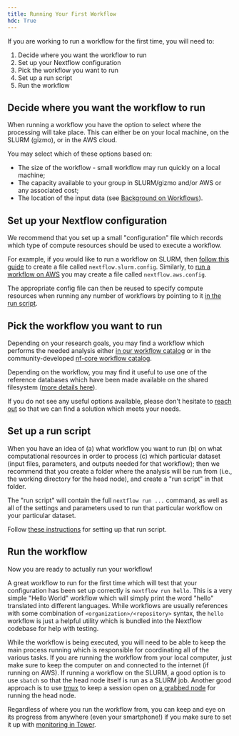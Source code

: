 ```yaml
---
title: Running Your First Workflow
hdc: True
---
```


If you are working to run a workflow for the first time, you will need to:
1. Decide where you want the workflow to run
2. Set up your Nextflow configuration
3. Pick the workflow you want to run
4. Set up a run script
5. Run the workflow

## Decide where you want the workflow to run

When running a workflow you have the option to select where the processing
will take place. This can either be on your local machine, on the SLURM (gizmo),
or in the AWS cloud.

You may select which of these options based on:
- The size of the workflow - small workflow may run quickly on a local machine;
- The capacity available to your group in SLURM/gizmo and/or AWS or any associated cost;
- The location of the input data (see [Background on Workflows](/hdc/workflows/workflow_background)).

## Set up your Nextflow configuration

We recommend that you set up a small "configuration" file which records which type of
compute resources should be used to execute a workflow.

For example, if you would like to run a workflow on SLURM, then
[follow this guide](/hdc/workflows/running/on_gizmo) to create a file called
`nextflow.slurm.config`. Similarly, to [run a workflow on AWS](/hdc/workflows/running/on_aws)
you may create a file called `nextflow.aws.config`.

The appropriate config file can then be reused to specify compute resources
when running any number of workflows by pointing to it [in the run script](/hdc/workflows/running/run_script).

## Pick the workflow you want to run

Depending on your research goals, you may find a workflow which performs the
needed analysis either [in our workflow catalog](/hdc/workflows/workflow_catalog)
or in the community-developed [nf-core workflow catalog](https://nf-co.re/pipelines).

Depending on the workflow, you may find it useful to use one of the reference
databases which have been made available on the shared filesystem
([more details here](/hdc/hdc_refgenomes/)).

If you do not see any useful options available, please don't hesitate to
[reach out](mailto:sminot@fredhutch.org) so that we can find a solution which
meets your needs.

## Set up a run script

When you have an idea of (a) what workflow you want to run (b) on what computational
resources in order to process (c) which particular dataset (input files, parameters,
and outputs needed for that workflow); then we recommend that you create a folder
where the analysis will be run from (i.e., the working directory for the head node),
and create a "run script" in that folder.

The "run script" will contain the full `nextflow run ...` command, as well as all
of the settings and parameters used to run that particular workflow on your particular
dataset.

Follow [these instructions](/hdc/workflows/running/run_script) for setting up that run script.

## Run the workflow

Now you are ready to actually run your workflow!

A great workflow to run for the first time which will test that your configuration
has been set up correctly is `nextflow run hello`. This is a very simple "Hello World"
workflow which will simply print the word "hello" translated into different languages.
While workflows are usually references with some combination of `<organization>/<repository>`
syntax, the `hello` workflow is just a helpful utility which is bundled into the Nextflow
codebase for help with testing.

While the workflow is being executed, you will need to be able to keep the main process
running which is responsible for coordinating all of the various tasks.
If you are running the workflow from your local computer, just make sure to keep the
computer on and connected to the internet (if running on AWS).
If running a workflow on the SLURM, a good option is to use `sbatch` so that the head node
itself is run as a SLURM job.
Another good approach is to use [tmux](https://github.com/tmux/tmux/wiki)
to keep a session open on [a grabbed node](/compdemos/first_rhino) for running
the head node.

Regardless of where you run the workflow from, you can keep
and eye on its progress from anywhere (even your smartphone!)
if you make sure to set it up with [monitoring in Tower](/hdc/workflows/running/tower).

